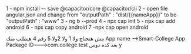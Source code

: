1 - npm install -- save @capacitor/core @capacitor/cli
2 - open file angular.json and change from  "outputPath" : "dist/{{nameApp}}" to be 
"outputPath" : "www"
3 - ng b --prod
4 - npx cap init 
5 - npx cap add android
6 - npx cap copy android
7 -npx cap open android

مش هتحتاج ولا 1 ولا 2ولا 5
رقم 4 هيطلب منك
App name -->Smart-College
 App Package ID--->com.college.test
 بعد كده دوس y
